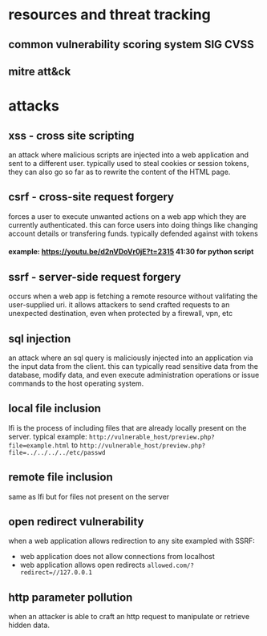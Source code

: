 # resources and threat tracking
## common vulnerability scoring system SIG CVSS

## mitre att&ck


# attacks

## xss - cross site scripting
an attack where malicious scripts are injected into a web application and sent to a different user. typically used to steal cookies or session tokens, they can also go so far as to rewrite the content of the HTML page.

## csrf - cross-site request forgery 
forces a user to execute unwanted actions on a web app which they are currently authenticated. this can force users into doing things like changing account details or transfering funds. typically defended against with tokens
#### example: https://youtu.be/d2nVDoVr0jE?t=2315 41:30 for python script

## ssrf - server-side request forgery
occurs when a web app is fetching a remote resource without valifating the user-supplied uri. it allows attackers to send crafted requests to an unexpected destination, even when protected by a firewall, vpn, etc

## sql injection
an attack where an sql query is maliciously injected into an application via the input data from the client. this can typically read sensitive data from the database, modify data, and even execute administration operations or issue commands to the host operating system.

## local file inclusion
lfi is the process of including files that are already locally present on the server. typical example:
`http://vulnerable_host/preview.php?file=example.html`
to
`http://vulnerable_host/preview.php?file=../../../../etc/passwd`

## remote file inclusion
same as lfi but for files not present on the server

## open redirect vulnerability
when a web application allows redirection to any site
exampled with SSRF:
- web application does not allow connections from localhost
- web application allows open redirects
`allowed.com/?redirect=//127.0.0.1`

## http parameter pollution
when an attacker is able to craft an http request to manipulate or retrieve hidden data.